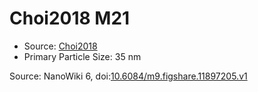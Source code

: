 <a name="material" />

# Choi2018 M21
<script type="application/ld+json">
  {
    "@context": "https://schema.org/",
    "@type": "ChemicalSubstance",
    "@id": "https://egonw.github.io/nanowiki/nanowiki532.html#material",
    "http://purl.org/dc/terms/conformsTo":
      {
        "@type": "CreativeWork",
        "@id": "https://bioschemas.org/profiles/ChemicalSubstance/0.4-RELEASE/"
      },
    "identfier": "532",
    "name": "Choi2018 M21",
    "url": "https://egonw.github.io/nanowiki/nanowiki532.html#material",
    "sameAs": "http://127.0.0.1/mediawiki/index.php/Special:URIResolver/Choi2018_M21"
  }
</script>


* Source: [Choi2018](articleChoi2018.md)
* Primary Particle Size: 35 nm


Source: NanoWiki 6, doi:[10.6084/m9.figshare.11897205.v1](https://doi.org/10.6084/m9.figshare.11897205.v1)
